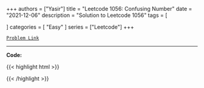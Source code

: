 
+++
authors = ["Yasir"]
title = "Leetcode 1056: Confusing Number"
date = "2021-12-06"
description = "Solution to Leetcode 1056"
tags = [
    
]
categories = [
    "Easy"
]
series = ["Leetcode"]
+++



[`Problem Link`](https://leetcode.com/problems/confusing-number/description/)

---

**Code:**

{{< highlight html >}}

{{< /highlight >}}

